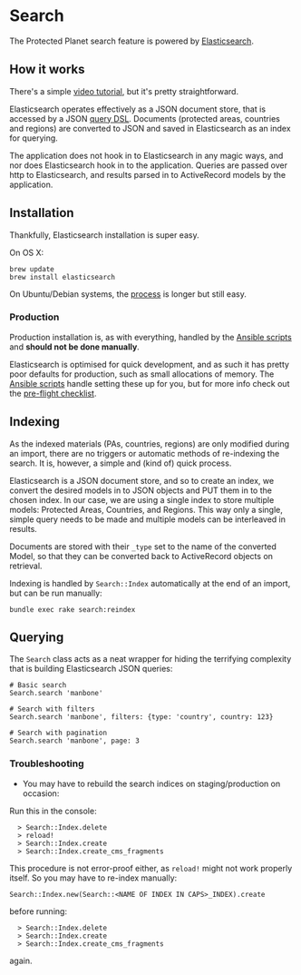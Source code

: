 # Search

The Protected Planet search feature is powered by
[Elasticsearch](http://www.elasticsearch.org/overview/elasticsearch/).

## How it works

There's a simple
[video tutorial](http://www.elasticsearch.org/webinars/getting-started-with-elasticsearch/?watch=1),
but it's pretty straightforward.

Elasticsearch operates effectively as a JSON document store, that is
accessed by a JSON [query
DSL](http://www.elasticsearch.org/videos/introducing-query-dsl?watch=1).
Documents (protected areas, countries and regions) are converted to JSON
and saved in Elasticsearch as an index for querying.

The application does not hook in to Elasticsearch in any magic ways, and
nor does Elasticsearch hook in to the application. Queries are passed
over http to Elasticsearch, and results parsed in to ActiveRecord models
by the application.

## Installation

Thankfully, Elasticsearch installation is super easy.

On OS X:

```
brew update
brew install elasticsearch
```

On Ubuntu/Debian systems, the
[process](https://gist.github.com/wingdspur/2026107) is longer but still
easy.

### Production

Production installation is, as with everything, handled by the [Ansible
scripts](servers.md) and **should not be done manually**.

Elasticsearch is optimised for quick development, and as such it has
pretty poor defaults for production, such as small allocations of
memory. The [Ansible scripts](servers.md) handle setting these up for
you, but for more info check out the [pre-flight
checklist](http://www.elasticsearch.org/webinars/elasticsearch-pre-flight-checklist/).

## Indexing

As the indexed materials (PAs, countries, regions) are only
modified during an import, there are no triggers or automatic methods of
re-indexing the search. It is, however, a simple and (kind of) quick
process.

Elasticsearch is a JSON document store, and so to create an index, we
convert the desired models in to JSON objects and PUT them in to the
chosen index. In our case, we are using a single index to store multiple
models: Protected Areas, Countries, and Regions. This way only a single,
simple query needs to be made and multiple models can be interleaved in
results.

Documents are stored with their `_type` set to the name of the converted
Model, so that they can be converted back to ActiveRecord objects on
retrieval.

Indexing is handled by `Search::Index` automatically at the end of an
import, but can be run manually:

```
bundle exec rake search:reindex
```

## Querying

The `Search` class acts as a neat wrapper for hiding the terrifying
complexity that is building Elasticsearch JSON queries:

```
# Basic search
Search.search 'manbone'

# Search with filters
Search.search 'manbone', filters: {type: 'country', country: 123}

# Search with pagination
Search.search 'manbone', page: 3
```


### Troubleshooting

* You may have to rebuild the search indices on staging/production on occasion: 

Run this in the console:

```
  > Search::Index.delete
  > reload!
  > Search::Index.create
  > Search::Index.create_cms_fragments
```
This procedure is not error-proof either, as `reload!` might not work properly itself. So you may have to re-index manually:

`Search::Index.new(Search::<NAME OF INDEX IN CAPS>_INDEX).create` 

before running:

```
  > Search::Index.delete
  > Search::Index.create
  > Search::Index.create_cms_fragments
```
again.
